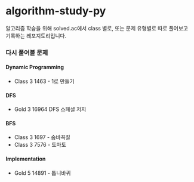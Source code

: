 # algorithm-study-py

알고리즘 학습을 위해 solved.ac에서 class 별로, 또는 문제 유형별로 따로 풀어보고 기록하는 레포지토리입니다.

### 다시 풀어볼 문제

#### Dynamic Programming

- Class 3 1463 - 1로 만들기

#### DFS
- Gold 3 16964 DFS 스페셜 저지

#### BFS
- Class 3 1697 - 숨바꼭질
- Class 3 7576 - 토마토

#### Implementation
- Gold 5 14891 - 톱니바퀴